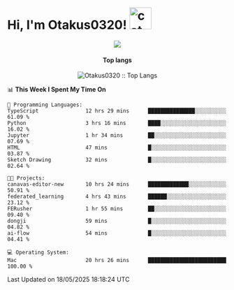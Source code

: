 <h1> Hi, I'm Otakus0320! <img src="https://media.giphy.com/media/mGcNjsfWAjY5AEZNw6/giphy.gif" width="50" alt="cat"></h1>

<p align="center"><a href="https://wakatime.com/@044d69d0-1253-4f60-96b6-5d19a0f9dde5"><img src="https://wakatime.com/badge/user/044d69d0-1253-4f60-96b6-5d19a0f9dde5.svg" /></a></p>

<h4 align="center">Top langs</h4>

<p align="center"><img src="https://github-readme-stats.vercel.app/api/top-langs/?username=Otakus0320&langs_count=10&theme=tokyonight&layout=compact&timestamp={{random_number}}" alt="Otakus0320 :: Top Langs" /></p>

<!--START_SECTION:waka-->
📊 **This Week I Spent My Time On** 

```text
💬 Programming Languages: 
TypeScript               12 hrs 29 mins      ███████████████░░░░░░░░░░   61.09 % 
Python                   3 hrs 16 mins       ████░░░░░░░░░░░░░░░░░░░░░   16.02 % 
Jupyter                  1 hr 34 mins        ██░░░░░░░░░░░░░░░░░░░░░░░   07.69 % 
HTML                     47 mins             █░░░░░░░░░░░░░░░░░░░░░░░░   03.87 % 
Sketch Drawing           32 mins             █░░░░░░░░░░░░░░░░░░░░░░░░   02.64 % 

🐱‍💻 Projects: 
canavas-editor-new       10 hrs 24 mins      █████████████░░░░░░░░░░░░   50.91 % 
federated_learning       4 hrs 43 mins       ██████░░░░░░░░░░░░░░░░░░░   23.12 % 
FERusher                 1 hr 55 mins        ██░░░░░░░░░░░░░░░░░░░░░░░   09.40 % 
dongji                   59 mins             █░░░░░░░░░░░░░░░░░░░░░░░░   04.82 % 
ai-flow                  54 mins             █░░░░░░░░░░░░░░░░░░░░░░░░   04.41 % 

💻 Operating System: 
Mac                      20 hrs 26 mins      █████████████████████████   100.00 % 
```


 Last Updated on 18/05/2025 18:18:24 UTC
<!--END_SECTION:waka-->

